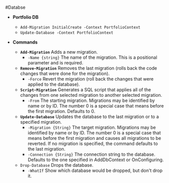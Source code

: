 ﻿#Databse

- **Portfolio DB**
  - `Add-Migration InitialCreate -Context PortfolioContext`
  - `Update-Database -Context PortfolioContext`

- **Commands**
  - **`Add-Migration`** Adds a new migration.
    - `-Name {string}` The name of the migration. This is a positional parameter and is required.
  - **`Remove-Migration`** Removes the last migration (rolls back the code changes that were done for the migration).
    - `-Force`	Revert the migration (roll back the changes that were applied to the database).
  - **`Script-Migration`** Generates a SQL script that applies all of the changes from one selected migration to another selected migration.
    - `-From` The starting migration. Migrations may be identified by name or by ID. The number 0 is a special case that means before the first migration. Defaults to 0.
  - **`Update-Database`** Updates the database to the last migration or to a specified migration.
    - `-Migration {String}` The target migration. Migrations may be identified by name or by ID. The number 0 is a special case that means before the first migration and causes all migrations to be reverted. If no migration is specified, the command defaults to the last migration.
    - `-Connection {String}` The connection string to the database. Defaults to the one specified in AddDbContext or OnConfiguring.
  - `Drop-Database` Drops the database.
    - `-WhatIf` Show which database would be dropped, but don't drop it.